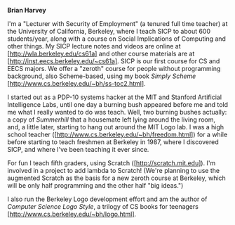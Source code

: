 **Brian Harvey**

I'm a "Lecturer with Security of Employment" (a tenured full time teacher) at the University of California, Berkeley, where I teach SICP to about 600 students/year, along with a course on Social Implications of Computing and other things.  My SICP lecture notes and videos are online at [http://wla.berkeley.edu/cs61a] and other course materials are at [http://inst.eecs.berkeley.edu/~cs61a].  SICP is our first course for CS and EECS majors.  We offer a "zeroth" course for people without programming background, also Scheme-based, using my book *Simply Scheme* [http://www.cs.berkeley.edu/~bh/ss-toc2.html].

I started out as a PDP-10 systems hacker at the MIT and Stanford Artificial Intelligence Labs, until one day a burning bush appeared before me and told me what I really wanted to do was teach.  Well, two burning bushes actually: a copy of *Summerhill* that a housemate left lying around the living room, and, a little later, starting to hang out around the MIT Logo lab.  I was a high school teacher ([http://www.cs.berkeley.edu/~bh/freedom.html]) for a while before starting to teach freshmen at Berkeley in 1987, where I discovered SICP, and where I've been teaching it ever since.

For fun I teach fifth graders, using Scratch ([http://scratch.mit.edu]).  I'm involved in a project to add lambda to Scratch!  (We're planning to use the augmented Scratch as the basis for a new zeroth course at Berkeley, which will be only half programming and the other half "big ideas.")

I also run the Berkeley Logo development effort and am the author of *Computer Science Logo Style*, a trilogy of CS books for teenagers [http://www.cs.berkeley.edu/~bh/logo.html].
